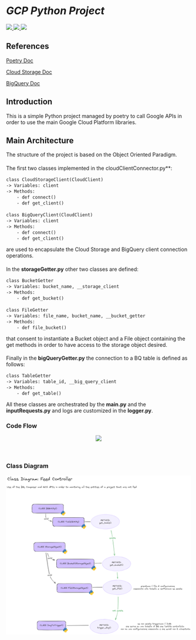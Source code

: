 # _GCP Python Project_

  </a>
  <a href="https://www.python.org/downloads/release/python-311">
    <img src="https://img.shields.io/badge/python-3.11-blue.svg" lazyload />
  </a>
  </a>
  <a href="https://cloud.google.com/python/docs/reference/storage/latest">
    <img src="https://img.shields.io/badge/CloudStorage lib-2.16.0-lightblue.svg" lazyload />
  </a>
  </a>
  <a href="https://cloud.google.com/python/docs/reference/bigquery/latest">
    <img src="https://img.shields.io/badge/BigQuery lib-3.21.0-lightgreen.svg" lazyload />
  </a>

####

## References

[Poetry Doc](https://python-poetry.org/docs/)

[Cloud Storage Doc](https://cloud.google.com/storage/docs?hl=i)

[BigQuery Doc](https://cloud.google.com/bigquery/docs?hl=it)



####


## Introduction
This is a simple Python project managed by poetry to call Google APIs 
in order to use the main Google Cloud Platform libraries.


## Main Architecture
The structure of the project is based on the Object Oriented Paradigm.
####
The first two classes implemented in the cloudClientConnector.py**:
    
    class CloudStorageClient(CloudClient)
    -> Variables: client
    -> Methods:
        - def connect()
        - def get_client()

    class BigQueryClient(CloudClient)
    -> Variables: client
    -> Methods:
        - def connect()
        - def get_client()

are used to encapsulate the Cloud Storage and BigQuery client connection operations.
####
In the **storageGetter.py** other two classes are defined:
    
    class BucketGetter
    -> Variables: bucket_name, __storage_client
    -> Methods:
        - def get_bucket()

    class FileGetter
    -> Variables: file_name, bucket_name, __bucket_getter
    -> Methods:
        - def file_bucket()

that consent to instantiate a Bucket object and a File object 
containing the get methods in order to have access to the storage object desired. 

####
Finally in the **bigQueryGetter.py** the connection to a BQ table is defined as follows:
    
    class TableGetter
    -> Variables: table_id, __big_query_client
    -> Methods:
        - def get_table()

All these classes are orchestrated by the **main.py** and the **inputRequests.py** 
and logs are customized in the **logger.py**.

### Code Flow
<p align="center">
  <img src="doc\img\api_python_project_code_flow.png" />
</p>
<br>

### Class Diagram
<p align="center">
  <img src="doc\img\CLASS_DIAGRAM.png" />
</p>
<br>
